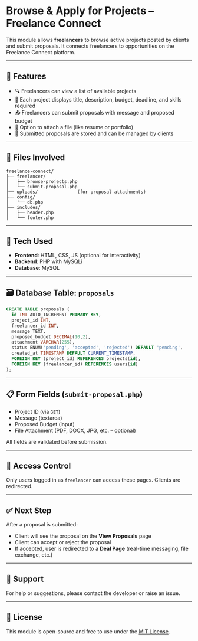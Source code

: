 # Browse & Apply for Projects – Freelance Connect

This module allows **freelancers** to browse active projects posted by clients and submit proposals. It connects freelancers to opportunities on the Freelance Connect platform.

---

## 🧾 Features

- 🔍 Freelancers can view a list of available projects
- 📃 Each project displays title, description, budget, deadline, and skills required
- 📤 Freelancers can submit proposals with message and proposed budget
- 📎 Option to attach a file (like resume or portfolio)
- 🧾 Submitted proposals are stored and can be managed by clients

---

## 📁 Files Involved

```
freelance-connect/
├── freelancer/
│   ├── browse-projects.php
│   └── submit-proposal.php
├── uploads/               (for proposal attachments)
├── config/
│   └── db.php
├── includes/
│   ├── header.php
│   └── footer.php
```

---

## 🧰 Tech Used

- **Frontend**: HTML, CSS, JS (optional for interactivity)
- **Backend**: PHP with MySQLi
- **Database**: MySQL

---

## 🗃️ Database Table: `proposals`

```sql
CREATE TABLE proposals (
  id INT AUTO_INCREMENT PRIMARY KEY,
  project_id INT,
  freelancer_id INT,
  message TEXT,
  proposed_budget DECIMAL(10,2),
  attachment VARCHAR(255),
  status ENUM('pending', 'accepted', 'rejected') DEFAULT 'pending',
  created_at TIMESTAMP DEFAULT CURRENT_TIMESTAMP,
  FOREIGN KEY (project_id) REFERENCES projects(id),
  FOREIGN KEY (freelancer_id) REFERENCES users(id)
);
```

---

## 📋 Form Fields (`submit-proposal.php`)

- Project ID (via `GET`)
- Message (textarea)
- Proposed Budget (input)
- File Attachment (PDF, DOCX, JPG, etc. – optional)

All fields are validated before submission.

---

## 🔐 Access Control

Only users logged in as `freelancer` can access these pages. Clients are redirected.

---

## ✅ Next Step

After a proposal is submitted:
- Client will see the proposal on the **View Proposals** page
- Client can accept or reject the proposal
- If accepted, user is redirected to a **Deal Page** (real-time messaging, file exchange, etc.)

---

## 🙋 Support

For help or suggestions, please contact the developer or raise an issue.

---

## 📝 License

This module is open-source and free to use under the [MIT License](LICENSE).
